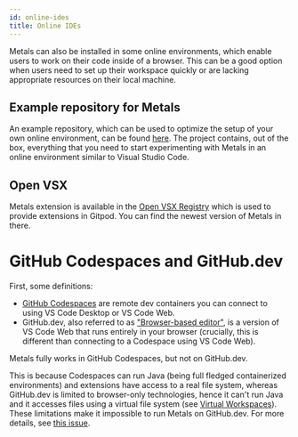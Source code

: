 ```yaml
---
id: online-ides
title: Online IDEs
---
```


Metals can also be installed in some online environments, which enable users to
work on their code inside of a browser. This can be a good option when users need
to set up their workspace quickly or are lacking appropriate resources on their
local machine.

## Example repository for Metals

An example repository, which can be used to optimize the setup of your own online environment, 
can be found [here](https://github.com/scalameta/metals-gitpod-sample). The project
contains, out of the box, everything that you need to start experimenting with
Metals in an online environment similar to Visual Studio Code. 

## Open VSX

Metals extension is available in the [Open VSX Registry](https://open-vsx.org/)
which is used to provide extensions in Gitpod.
You can find the newest version of Metals in there.

# GitHub Codespaces and GitHub.dev

First, some definitions:

- [GitHub Codespaces](https://github.com/features/codespaces) are remote dev containers you can connect to using VS Code Desktop or VS Code Web.
- GitHub.dev, also referred to as ["Browser-based editor"](https://code.visualstudio.com/docs/remote/codespaces#_browserbased-editor), is a version of VS Code Web that runs entirely in your browser (crucially, this is different than connecting to a Codespace using VS Code Web).

Metals fully works in GitHub Codespaces, but not on GitHub.dev.

This is because Codespaces can run Java (being full fledged containerized environments) and extensions have access to a real file system, whereas GitHub.dev is limited to browser-only technologies, hence it can't run Java and it accesses files using a virtual file system (see [Virtual Workspaces](https://github.com/microsoft/vscode/wiki/Virtual-Workspaces)). These limitations make it impossible to run Metals on GitHub.dev. For more details, see [this issue](https://github.com/scalameta/metals-feature-requests/issues/225).
